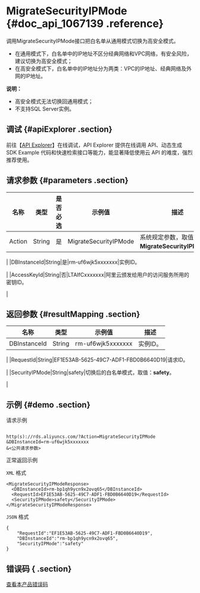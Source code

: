 # MigrateSecurityIPMode {#doc_api_1067139 .reference}

调用MigrateSecurityIPMode接口把白名单从通用模式切换为高安全模式。

-   在通用模式下，白名单中的IP地址不区分经典网络和VPC网络，有安全风险，建议切换为高安全模式；
-   在高安全模式下，白名单中的IP地址分为两类：VPC的IP地址、经典网络及外网的IP地址。

**说明：** 

-   高安全模式无法切换回通用模式；
-   不支持SQL Server实例。

## 调试 {#apiExplorer .section}

前往【[API Explorer](https://api.aliyun.com/#product=Rds&api=MigrateSecurityIPMode)】在线调试，API Explorer 提供在线调用 API、动态生成 SDK Example 代码和快速检索接口等能力，能显著降低使用云 API 的难度，强烈推荐使用。

## 请求参数 {#parameters .section}

|名称|类型|是否必选|示例值|描述|
|--|--|----|---|--|
|Action|String|是|MigrateSecurityIPMode|系统规定参数，取值为**MigrateSecurityIPMode**。

 |
|DBInstanceId|String|是|rm-uf6wjk5xxxxxxx|实例ID。

 |
|AccessKeyId|String|否|LTAIfCxxxxxxx|阿里云颁发给用户的访问服务所用的密钥ID。

 |

## 返回参数 {#resultMapping .section}

|名称|类型|示例值|描述|
|--|--|---|--|
|DBInstanceId|String|rm-uf6wjk5xxxxxxx|实例ID。

 |
|RequestId|String|EF1E53AB-5625-49C7-ADF1-FBD0B6640D19|请求ID。

 |
|SecurityIPMode|String|safety|切换后的白名单模式，取值：**safety**。

 |

## 示例 {#demo .section}

请求示例

``` {#request_demo}

http(s)://rds.aliyuncs.com/?Action=MigrateSecurityIPMode
&DBInstanceId=rm-uf6wjk5xxxxxxx
&<公共请求参数>

```

正常返回示例

`XML` 格式

``` {#xml_return_success_demo}
<MigrateSecurityIPModeResponse>
  <DBInstanceId>rm-bp1qh9ycn9x2ovq65</DBInstanceId>
  <RequestId>EF1E53AB-5625-49C7-ADF1-FBD0B6640D19</RequestId>
  <SecurityIPMode>safety</SecurityIPMode>
</MigrateSecurityIPModeResponse>

```

`JSON` 格式

``` {#json_return_success_demo}
{
	"RequestId":"EF1E53AB-5625-49C7-ADF1-FBD0B6640D19",
	"DBInstanceId":"rm-bp1qh9ycn9x2ovq65",
	"SecurityIPMode":"safety"
}
```

## 错误码 { .section}

[查看本产品错误码](https://error-center.aliyun.com/status/product/Rds)

